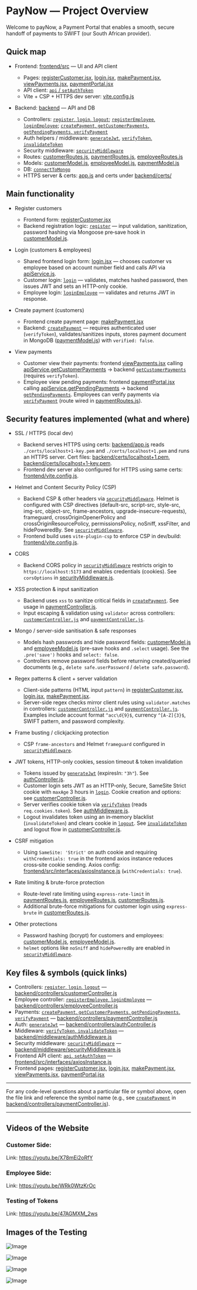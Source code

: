 # PayNow — Project Overview
Welcome to payNow, a Payment Portal that enables a smooth, secure handoff of payments to SWIFT (our South African provider). 

## Quick map
- Frontend: [frontend/src](frontend/src) — UI and API client  
  - Pages: [registerCustomer.jsx](frontend/src/pages/registerCustomer.jsx), [login.jsx](frontend/src/pages/login.jsx), [makePayment.jsx](frontend/src/pages/makePayment.jsx), [viewPayments.jsx](frontend/src/pages/viewPayments.jsx), [paymentPortal.jsx](frontend/src/pages/paymentPortal.jsx)  
  - API client: [`api` / `setAuthToken`](frontend/src/interfaces/axiosInstance.js)  
  - Vite + CSP + HTTPS dev server: [vite.config.js](frontend/vite.config.js)

- Backend: [backend](backend) — API and DB  
  - Controllers: [`register`, `login`, `logout`](backend/controllers/customerController.js); [`registerEmployee`, `loginEmployee`](backend/controllers/employeeController.js); [`createPayment`, `getCustomerPayments`, `getPendingPayments`, `verifyPayment`](backend/controllers/paymentController.js)  
  - Auth helpers / middleware: [`generateJwt`](backend/controllers/authController.js), [`verifyToken`, `invalidateToken`](backend/middleware/authMiddleware.js)  
  - Security middleware: [`securityMiddleware`](backend/middleware/securityMiddleware.js)  
  - Routes: [customerRoutes.js](backend/routes/customerRoutes.js), [paymentRoutes.js](backend/routes/paymentRoutes.js), [employeeRoutes.js](backend/routes/employeeRoutes.js)  
  - Models: [customerModel.js](backend/models/customerModel.js), [employeeModel.js](backend/models/employeeModel.js), [paymentModel.js](backend/models/paymentModel.js)  
  - DB: [`connectToMongo`](backend/services/dbService.js)  
  - HTTPS server & certs: [app.js](backend/app.js) and certs under [backend/certs/](backend/certs)

## Main functionality

- Register customers
  - Frontend form: [registerCustomer.jsx](frontend/src/pages/registerCustomer.jsx)  
  - Backend registration logic: [`register`](backend/controllers/customerController.js) — input validation, sanitization, password hashing via Mongoose pre‑save hook in [customerModel.js](backend/models/customerModel.js).

- Login (customers & employees)
  - Shared frontend login form: [login.jsx](frontend/src/pages/login.jsx) — chooses customer vs employee based on account number field and calls API via [apiService.js](frontend/src/services/apiService.js).  
  - Customer login: [`login`](backend/controllers/customerController.js) — validates, matches hashed password, then issues JWT and sets an HTTP‑only cookie.  
  - Employee login: [`loginEmployee`](backend/controllers/employeeController.js) — validates and returns JWT in response.

- Create payment (customers)
  - Frontend create payment page: [makePayment.jsx](frontend/src/pages/makePayment.jsx)  
  - Backend: [`createPayment`](backend/controllers/paymentController.js) — requires authenticated user (`verifyToken`), validates/sanitizes inputs, stores payment document in MongoDB ([paymentModel.js](backend/models/paymentModel.js)) with `verified: false`.

- View payments
  - Customer view their payments: frontend [viewPayments.jsx](frontend/src/pages/viewPayments.jsx) calling [apiService.getCustomerPayments](frontend/src/services/apiService.js) -> backend [`getCustomerPayments`](backend/controllers/paymentController.js) (requires `verifyToken`).  
  - Employee view pending payments: frontend [paymentPortal.jsx](frontend/src/pages/paymentPortal.jsx) calling [apiService.getPendingPayments](frontend/src/services/apiService.js) -> backend [`getPendingPayments`](backend/controllers/paymentController.js). Employees can verify payments via [`verifyPayment`](backend/controllers/paymentController.js) (route wired in [paymentRoutes.js](backend/routes/paymentRoutes.js)).

## Security features implemented (what and where)

- SSL / HTTPS (local dev)
  - Backend serves HTTPS using certs: [backend/app.js](backend/app.js) reads `./certs/localhost+1-key.pem` and `./certs/localhost+1.pem` and runs an HTTPS server. Cert files: [backend/certs/localhost+1.pem](backend/certs/localhost+1.pem), [backend/certs/localhost+1-key.pem](backend/certs/localhost+1-key.pem).
  - Frontend dev server also configured for HTTPS using same certs: [frontend/vite.config.js](frontend/vite.config.js).

- Helmet and Content Security Policy (CSP)
  - Backend CSP & other headers via [`securityMiddleware`](backend/middleware/securityMiddleware.js). Helmet is configured with CSP directives (default-src, script-src, style-src, img-src, object-src, frame-ancestors, upgrade-insecure-requests), frameguard, crossOriginOpenerPolicy and crossOriginResourcePolicy, permissionsPolicy, noSniff, xssFilter, and hidePoweredBy. See [`securityMiddleware`](backend/middleware/securityMiddleware.js).
  - Frontend build uses `vite-plugin-csp` to enforce CSP in dev/build: [frontend/vite.config.js](frontend/vite.config.js).

- CORS
  - Backend CORS policy in [`securityMiddleware`](backend/middleware/securityMiddleware.js) restricts origin to `https://localhost:5173` and enables credentials (cookies). See `corsOptions` in [securityMiddleware.js](backend/middleware/securityMiddleware.js).

- XSS protection & input sanitization
  - Backend uses `xss` to sanitize critical fields in [`createPayment`](backend/controllers/paymentController.js). See usage in [paymentController.js](backend/controllers/paymentController.js).
  - Input escaping & validation using `validator` across controllers: [`customerController.js`](backend/controllers/customerController.js) and [`paymentController.js`](backend/controllers/paymentController.js).

- Mongo / server-side sanitisation & safe responses
  - Models hash passwords and hide password fields: [customerModel.js](backend/models/customerModel.js) and [employeeModel.js](backend/models/employeeModel.js) (pre-save hooks and `.select` usage). See the `.pre('save')` hooks and `select: false`.
  - Controllers remove password fields before returning created/queried documents (e.g., `delete safe.userPassword` / `delete safe.password`).

- Regex patterns & client + server validation
  - Client-side patterns (HTML input `pattern`) in [registerCustomer.jsx](frontend/src/pages/registerCustomer.jsx), [login.jsx](frontend/src/pages/login.jsx), [makePayment.jsx](frontend/src/pages/makePayment.jsx).  
  - Server-side regex checks mirror client rules using `validator.matches` in controllers: [`customerController.js`](backend/controllers/customerController.js) and [`paymentController.js`](backend/controllers/paymentController.js). Examples include account format `^acc\d{9}$`, currency `^[A-Z]{3}$`, SWIFT pattern, and password complexity.

- Frame busting / clickjacking protection
  - CSP `frame-ancestors` and Helmet `frameguard` configured in [`securityMiddleware`](backend/middleware/securityMiddleware.js).

- JWT tokens, HTTP-only cookies, session timeout & token invalidation
  - Tokens issued by [`generateJwt`](backend/controllers/authController.js) (expiresIn: `"3h"`). See [authController.js](backend/controllers/authController.js).
  - Customer login sets JWT as an HTTP‑only, Secure, SameSite Strict cookie with `maxAge` 3 hours in [`login`](backend/controllers/customerController.js). Cookie creation and options: see [customerController.js](backend/controllers/customerController.js).
  - Server verifies cookie token via [`verifyToken`](backend/middleware/authMiddleware.js) (reads `req.cookies.token`). See [authMiddleware.js](backend/middleware/authMiddleware.js).
  - Logout invalidates token using an in‑memory blacklist (`invalidateToken`) and clears cookie in [`logout`](backend/controllers/customerController.js). See [`invalidateToken`](backend/middleware/authMiddleware.js) and logout flow in [customerController.js](backend/controllers/customerController.js).

- CSRF mitigation
  - Using `SameSite: 'Strict'` on auth cookie and requiring `withCredentials: true` in the frontend axios instance reduces cross‑site cookie sending. Axios config: [frontend/src/interfaces/axiosInstance.js](frontend/src/interfaces/axiosInstance.js) (`withCredentials: true`).

- Rate limiting & brute-force protection
  - Route-level rate limiting using `express-rate-limit` in [paymentRoutes.js](backend/routes/paymentRoutes.js), [employeeRoutes.js](backend/routes/employeeRoutes.js), [customerRoutes.js](backend/routes/customerRoutes.js).
  - Additional brute-force mitigations for customer login using `express-brute` in [customerRoutes.js](backend/routes/customerRoutes.js).

- Other protections
  - Password hashing (bcrypt) for customers and employees: [customerModel.js](backend/models/customerModel.js), [employeeModel.js](backend/models/employeeModel.js).
  - `helmet` options like `noSniff` and `hidePoweredBy` are enabled in [`securityMiddleware`](backend/middleware/securityMiddleware.js).

## Key files & symbols (quick links)
- Controllers: [`register`, `login`, `logout`](backend/controllers/customerController.js) — [backend/controllers/customerController.js](backend/controllers/customerController.js)  
- Employee controller: [`registerEmployee`, `loginEmployee`](backend/controllers/employeeController.js) — [backend/controllers/employeeController.js](backend/controllers/employeeController.js)  
- Payments: [`createPayment`, `getCustomerPayments`, `getPendingPayments`, `verifyPayment`](backend/controllers/paymentController.js) — [backend/controllers/paymentController.js](backend/controllers/paymentController.js)  
- Auth: [`generateJwt`](backend/controllers/authController.js) — [backend/controllers/authController.js](backend/controllers/authController.js)  
- Middleware: [`verifyToken`, `invalidateToken`](backend/middleware/authMiddleware.js) — [backend/middleware/authMiddleware.js](backend/middleware/authMiddleware.js)  
- Security middleware: [`securityMiddleware`](backend/middleware/securityMiddleware.js) — [backend/middleware/securityMiddleware.js](backend/middleware/securityMiddleware.js)  
- Frontend API client: [`api`, `setAuthToken`](frontend/src/interfaces/axiosInstance.js) — [frontend/src/interfaces/axiosInstance.js](frontend/src/interfaces/axiosInstance.js)  
- Frontend pages: [registerCustomer.jsx](frontend/src/pages/registerCustomer.jsx), [login.jsx](frontend/src/pages/login.jsx), [makePayment.jsx](frontend/src/pages/makePayment.jsx), [viewPayments.jsx](frontend/src/pages/viewPayments.jsx), [paymentPortal.jsx](frontend/src/pages/paymentPortal.jsx)

---

For any code-level questions about a particular file or symbol above, open the file link and reference the symbol name (e.g., see [`createPayment`](backend/controllers/paymentController.js) in [backend/controllers/paymentController.js](backend/controllers/paymentController.js)).


---


## Videos of the Website

### Customer Side:
Link: https://youtu.be/X78mEi2oRfY

### Employee Side:
Link: https://youtu.be/WRk0WtzKrOc

### Testing of Tokens
Link: https://youtu.be/47AGMXM_2ws

## Images of the Testing

![Image](https://github.com/user-attachments/assets/7fc9e014-cea6-409a-8c0f-c319891d1c74)

![Image](https://github.com/user-attachments/assets/bb921d18-b51c-4c05-9cc4-c3e12d0ddbd6)

![Image](https://github.com/user-attachments/assets/3a99d416-2810-4af8-a186-19aa90d64cc9)

![Image](https://github.com/user-attachments/assets/da39db1d-8442-4d34-8fdb-d3ce7da8426f)




